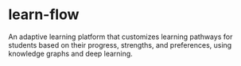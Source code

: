 # learn-flow
An adaptive learning platform that customizes learning pathways for students based on their progress, strengths, and preferences, using knowledge graphs and deep learning.
